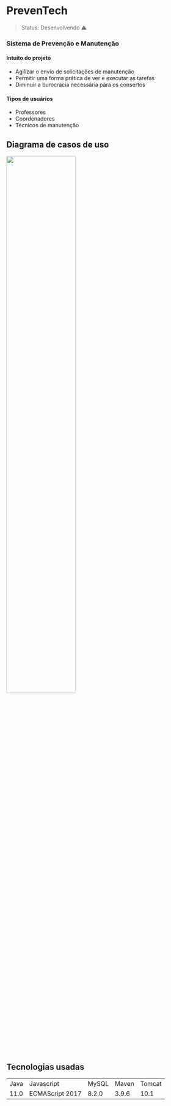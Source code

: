 # PrevenTech
> Status: Desenvolvendo ⚠️
### Sistema de Prevenção e Manutenção

#### Intuito do projeto
+ Agilizar o envio de solicitações de manutenção
+ Permitir uma forma prática de ver e executar as tarefas
+ Diminuir a burocracia necessária para os consertos

#### Tipos de usuários
+ Professores
+ Coordenadores
+ Técnicos de manutenção

## Diagrama de casos de uso
<img src="https://github.com/user-attachments/assets/331e99c9-0dee-44d2-aa2b-57cf728317e1" width="60%" />

## Tecnologias usadas
<table>
  <tr>
    <td>Java</td>
    <td>Javascript</td>
    <td>MySQL</td>
    <td>Maven</td>
    <td>Tomcat</td>
  </tr>
  <tr>
    <td>11.0</td>
    <td>ECMAScript 2017</td>
    <td>8.2.0</td>
    <td>3.9.6</td>
    <td>10.1</td>
  </tr>
</table>
